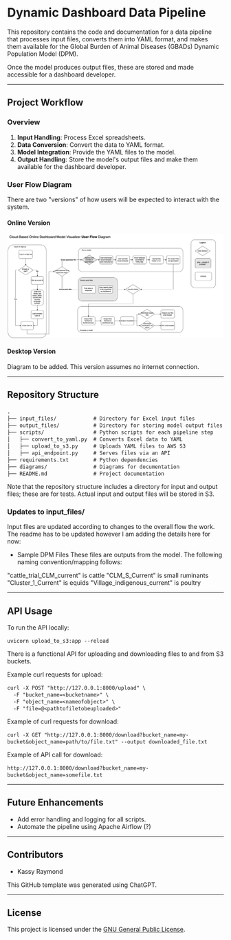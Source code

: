 # Dynamic Dashboard Data Pipeline

This repository contains the code and documentation for a data pipeline that processes input files, converts them into YAML format, and makes them available for the Global Burden of Animal Diseases (GBADs) Dynamic Population Model (DPM). 

Once the model produces output files, these are stored and made accessible for a dashboard developer.

---

## Project Workflow

### **Overview**
1. **Input Handling**: Process Excel spreadsheets.
2. **Data Conversion**: Convert the data to YAML format.
3. **Model Integration**: Provide the YAML files to the model.
4. **Output Handling**: Store the model's output files and make them available for the dashboard developer.

### **User Flow Diagram**

There are two "versions" of how users will be expected to interact with the system. 

#### Online Version 

![SystemDiagram](diagrams/userFlowDiagramOnlineVersion.png)

#### Desktop Version 

Diagram to be added. This version assumes no internet connection.

---

## Repository Structure

```
.
├── input_files/            # Directory for Excel input files
├── output_files/           # Directory for storing model output files
├── scripts/                # Python scripts for each pipeline step
│   ├── convert_to_yaml.py  # Converts Excel data to YAML
│   ├── upload_to_s3.py     # Uploads YAML files to AWS S3
│   ├── api_endpoint.py     # Serves files via an API
├── requirements.txt        # Python dependencies
├── diagrams/               # Diagrams for documentation
├── README.md               # Project documentation
```

Note that the repository structure includes a directory for input and output files; these are for tests. Actual input and output files will be stored in S3. 

### Updates to input_files/

Input files are updated according to changes to the overall flow the work. The readme has to be updated however I am adding the details here for now: 

* Sample DPM Files 
These files are outputs from the model. The following naming convention/mapping follows: 

"cattle_trial_CLM_current" is cattle
"CLM_S_Current" is small ruminants
"Cluster_1_Current" is equids
"Village_indigenous_current" is poultry

---
## API Usage

To run the API locally: 

```
uvicorn upload_to_s3:app --reload
```

There is a functional API for uploading and downloading files to and from S3 buckets. 

Example curl requests for upload: 

```
curl -X POST "http://127.0.0.1:8000/upload" \
  -F "bucket_name=<bucketname>" \
  -F "object_name=<nameofobject>" \          
  -F "file=@<pathtofiletobeuploaded>"
```

Example of curl requests for download:

```
curl -X GET "http://127.0.0.1:8000/download?bucket_name=my-bucket&object_name=path/to/file.txt" --output downloaded_file.txt
```

Example of API call for download:

```
http://127.0.0.1:8000/download?bucket_name=my-bucket&object_name=somefile.txt
```


---

## Future Enhancements
- Add error handling and logging for all scripts.
- Automate the pipeline using Apache Airflow (?)

---

## Contributors
- Kassy Raymond 

This GitHub template was generated using ChatGPT.

---

## License
This project is licensed under the [GNU General Public License](LICENSE).

